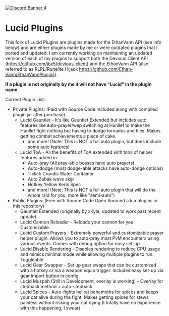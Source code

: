 [![Discord Banner 4](https://discordapp.com/api/guilds/978715859361079307/widget.png?style=banner4)](https://discord.gg/jj2kFyeBv9)

# Lucid Plugins

This fork of Lucid Plugins are plugins made for the EthanVann API (see info below) and are either plugins made by
me or were outdated plugins that I ported and updated.
I am currently working on maintaining an updated version of each of my plugins to support both the Devious Client API (https://github.com/jbx5/devious-client)
and the EthanVann API (also referred to as RLPL/Runelite Hijack https://github.com/Ethan-Vann/EthanVannPlugins).

**If a plugin is not originally by me it will not have "Lucid" in the plugin name**

Current Plugin List:
- Private Plugins: (Paid with Source Code Included along with compiled plugin jar after purchase)
    - Lucid Gauntlet - It's like Gauntlet Extended but includes auto features like auto-prayer/wep switching at Hunllef to make
      the Hunllef fight nothing but having to dodge tornados and tiles. Makes getting combat achievements a piece of cake.
        - and more! (Note: This is NOT a full auto plugin, but does include some auto features)
    - Lucid ToA - All the benefits of ToA extended with tons of helper features added in:
      - Auto-pray (All pray-able bosses have auto prayers)
      - Auto-dodge (most dodge-able attacks have auto-dodge options)
      - 1-click Crondis Water Container
      - Auto Zebak wave skip
      - Hotkey Yellow Keris Spec
      - and more! (Note: This is NOT a full auto plugin that will do the whole raid for you, more like "semi-auto")
- Public Plugins: (Free with Source Code Open Sourced a.k.a plugins in this repository)
    - Gauntlet Extended (originally by xKyle, updated to work past recent update)
    - Lucid Cannon Reloader - Reloads your cannon for you. Customizable.
    - Lucid Custom Prayers - Extremely powerful and customizable prayer helper plugin. Allows you to auto-pray most PvM 
      encounters using various events. Comes with debug option for easy set-up.
    - Lucid Disable Rendering - Disables rendering to reduce CPU usage and mimics minimal mode while allowing multiple plugins to run. Toggleable.
    - Lucid Gear Swapper - Set up gear swaps that can be customized with a hotkey or via a weapon equip trigger. Includes easy set-up via gear import button in config.
    - Lucid Muspah (Still in Development, overlay is working) - Overlay for stepback method + auto-stepback
    - Lucid Spices - Auto-fights hellrat behemoths for spices and keeps your cat alive during the fight. Makes getting spices for
        stews painless without risking your cat dying (I totally have no experience with this happening, I swear)